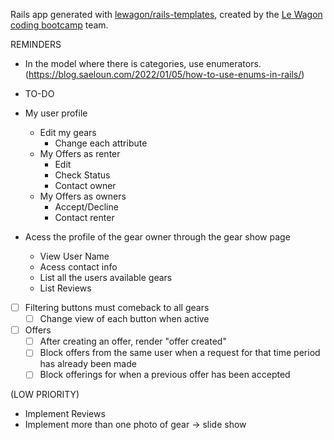 Rails app generated with [lewagon/rails-templates](https://github.com/lewagon/rails-templates), created by the [Le Wagon coding bootcamp](https://www.lewagon.com) team.


REMINDERS
- In the model where there is categories, use enumerators. (https://blog.saeloun.com/2022/01/05/how-to-use-enums-in-rails/)

- TO-DO

- My user profile
  - Edit my gears
    - Change each attribute
  - My Offers as renter
    - Edit
    - Check Status
    - Contact owner
  - My Offers as owners
    - Accept/Decline
    - Contact renter
- Acess the profile of the gear owner through the gear show page
  - View User Name
  - Acess contact info
  - List all the users available gears
  - List Reviews

- [ ] Filtering buttons must comeback to all gears
    - [ ] Change view of each button when active
- [ ] Offers
    - [ ] After creating an offer, render "offer created"
    - [ ] Block offers from the same user when a request for that time period has already been made
    - [ ] Block offerings for when a previous offer has been accepted

(LOW PRIORITY)
- Implement Reviews
- Implement more than one photo of gear -> slide show
